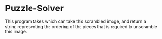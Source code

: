 # Puzzle-Solver
This program takes which can take this scrambled image, and return a string representing the ordering of the pieces that is required to unscramble this image.
